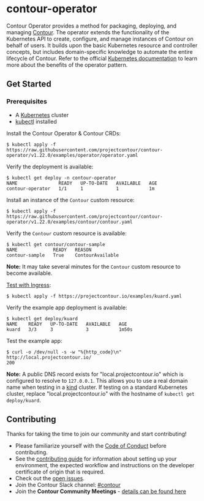 # contour-operator
Contour Operator provides a method for packaging, deploying, and managing [Contour][1]. The operator extends the
functionality of the Kubernetes API to create, configure, and manage instances of Contour on behalf of users. It builds
upon the basic Kubernetes resource and controller concepts, but includes domain-specific knowledge to automate the
entire lifecycle of Contour. Refer to the official [Kubernetes documentation][2] to learn more about the benefits of the
operator pattern.

## Get Started

### Prerequisites

* A [Kubernetes](https://kubernetes.io/) cluster
* [kubectl](https://kubernetes.io/docs/tasks/tools/install-kubectl/) installed

Install the Contour Operator & Contour CRDs:
```
$ kubectl apply -f https://raw.githubusercontent.com/projectcontour/contour-operator/v1.22.0/examples/operator/operator.yaml
```

Verify the deployment is available:
```
$ kubectl get deploy -n contour-operator
NAME               READY   UP-TO-DATE   AVAILABLE   AGE
contour-operator   1/1     1            1           1m
```

Install an instance of the `Contour` custom resource:
```
$ kubectl apply -f https://raw.githubusercontent.com/projectcontour/contour-operator/v1.22.0/examples/contour/contour.yaml
```

Verify the `Contour` custom resource is available:
```
$ kubectl get contour/contour-sample
NAME             READY   REASON
contour-sample   True    ContourAvailable
```

__Note:__ It may take several minutes for the `Contour` custom resource to become available.

[Test with Ingress](https://projectcontour.io/docs/v1.22.0/deploy-options/#test-with-ingress):
```
$ kubectl apply -f https://projectcontour.io/examples/kuard.yaml
```

Verify the example app deployment is available:
```
$ kubectl get deploy/kuard
NAME    READY   UP-TO-DATE   AVAILABLE   AGE
kuard   3/3     3            3           1m50s
```

Test the example app:
```
$ curl -o /dev/null -s -w "%{http_code}\n" http://local.projectcontour.io/
200
```

**Note:** A public DNS record exists for "local.projectcontour.io" which is
configured to resolve to `127.0.0.1`. This allows you to use a real domain name
when testing in a [kind](https://kind.sigs.k8s.io/) cluster. If testing on a
standard Kubernetes cluster, replace "local.projectcontour.io" with the
hostname of `kubectl get deploy/kuard`.

## Contributing

Thanks for taking the time to join our community and start contributing!

- Please familiarize yourself with the
[Code of Conduct](https://github.com/projectcontour/contour/blob/v1.22.0/CODE_OF_CONDUCT.md) before contributing.
- See the [contributing guide](docs/CONTRIBUTING.md) for information about setting up your environment, the expected
workflow and instructions on the developer certificate of origin that is required.
- Check out the [open issues](https://github.com/projectcontour/contour-operator/issues).
- Join the Contour Slack channel: [#contour](https://kubernetes.slack.com/messages/contour/)
- Join the **Contour Community Meetings** - [details can be found here](https://projectcontour.io/community)

[1]: https://projectcontour.io/
[2]: https://kubernetes.io/docs/concepts/extend-kubernetes/operator/

